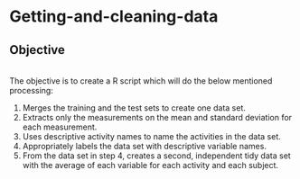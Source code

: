 # Getting-and-cleaning-data
## Objective
<br>The objective is to create a R script which will do the below mentioned processing:<br>
1. Merges the training and the test sets to create one data set.<br>
2. Extracts only the measurements on the mean and standard deviation for each measurement. <br> 
3. Uses descriptive activity names to name the activities in the data set.<br>
4. Appropriately labels the data set with descriptive variable names.<br>
5. From the data set in step 4, creates a second, independent tidy data set with the average of each variable for each activity and each subject.<br>
